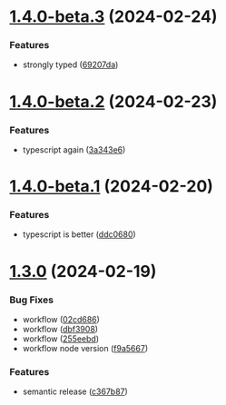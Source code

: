# [1.4.0-beta.3](https://github.com/LunaticMuch/docusaurus-terminology/compare/v1.4.0-beta.2...v1.4.0-beta.3) (2024-02-24)


### Features

* strongly typed ([69207da](https://github.com/LunaticMuch/docusaurus-terminology/commit/69207dae784dbb598f49afb9da29ffbc83ca1ba8))

# [1.4.0-beta.2](https://github.com/LunaticMuch/docusaurus-terminology/compare/v1.4.0-beta.1...v1.4.0-beta.2) (2024-02-23)


### Features

* typescript again ([3a343e6](https://github.com/LunaticMuch/docusaurus-terminology/commit/3a343e621100871ef161004c8fefd69c1acbdfc2))

# [1.4.0-beta.1](https://github.com/LunaticMuch/docusaurus-terminology/compare/v1.3.0...v1.4.0-beta.1) (2024-02-20)


### Features

* typescript is better ([ddc0680](https://github.com/LunaticMuch/docusaurus-terminology/commit/ddc0680085295d9fcc3c262aba363144ad30f95b))

# [1.3.0](https://github.com/LunaticMuch/docusaurus-terminology/compare/v1.2.4...v1.3.0) (2024-02-19)


### Bug Fixes

* workflow ([02cd686](https://github.com/LunaticMuch/docusaurus-terminology/commit/02cd686bafa77760f76b066ea09c98aeb3d916f7))
* workflow ([dbf3908](https://github.com/LunaticMuch/docusaurus-terminology/commit/dbf39085853e5a8ef88f2feca904631f3f7e7557))
* workflow ([255eebd](https://github.com/LunaticMuch/docusaurus-terminology/commit/255eebd9d7a9ed00bf778a8156ac63141ce3b591))
* workflow node version ([f9a5667](https://github.com/LunaticMuch/docusaurus-terminology/commit/f9a5667eef95e517ce317ac3300efe5c11a531e2))


### Features

* semantic release ([c367b87](https://github.com/LunaticMuch/docusaurus-terminology/commit/c367b87e1ec14a2ca9288783a3c2488586d6b75f))
